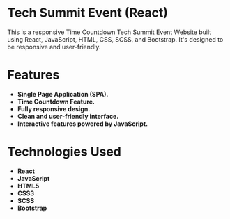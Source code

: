 # Tech Summit Event (React)

This is a responsive Time Countdown Tech Summit Event Website built using React, JavaScript, HTML, CSS, SCSS, and Bootstrap. It's designed to be responsive and user-friendly.

# Features

- **Single Page Application (SPA).**
- **Time Countdown Feature.**
- **Fully responsive design.**
- **Clean and user-friendly interface.**
- **Interactive features powered by JavaScript.**

# Technologies Used

- **React**
- **JavaScript**
- **HTML5**
- **CSS3**
- **SCSS**
- **Bootstrap**

